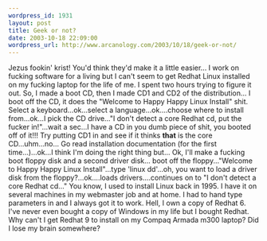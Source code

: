 ```yaml
--- 
wordpress_id: 1931
layout: post
title: Geek or not?
date: 2003-10-18 22:09:00
wordpress_url: http://www.arcanology.com/2003/10/18/geek-or-not/
---
```

Jezus fookin' krist! You'd think they'd make it a little easier... I work on fucking software for a living but I can't seem to get Redhat Linux installed on my fucking laptop for the life of me. I spent two hours trying to figure it out. So, I made a boot CD, then I made CD1 and CD2 of the distribution... I boot off the CD, it does the "Welcome to Happy Happy Linux Install" shit. Select a keyboard...ok...select a language...ok....choose where to install from...ok...I pick the CD drive..."I don't detect a core Redhat cd, put the fucker in!"...wait a sec...I have a CD in you dumb piece of shit, you booted off of it!!! Try putting CD1 in and see if it thinks <strong>that</strong> is the core CD...uhm...no... Go read installation documentation (for the first time...)...ok...I think I'm doing the right thing but... Ok, I'll make a fucking boot floppy disk and a second driver disk... boot off the floppy..."Welcome to Happy Happy Linux Install"...type 'linux dd'...oh, you want to load a driver disk from the floppy?...ok....loads drivers....continues on to "I don't detect a core Redhat cd..." You know, I used to install Linux back in 1995. I have it on several machines in my webmaster job and at home. I had to hand type parameters in and I always got it to work. Hell, I own a copy of Redhat 6. I've never even bought a copy of Windows in my life but I bought Redhat. Why can't I get Redhat 9 to install on my Compaq Armada m300 laptop? Did I lose my brain somewhere?